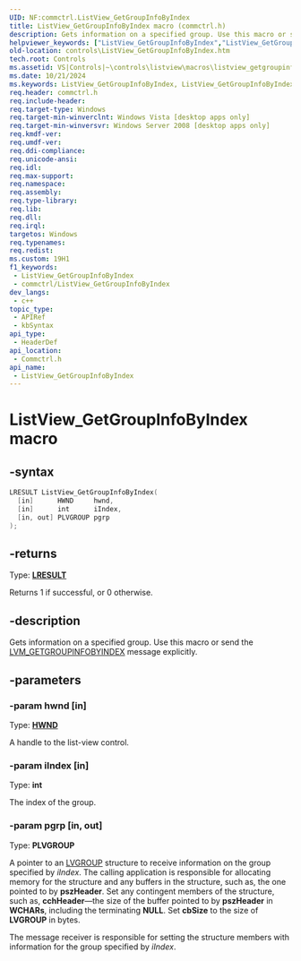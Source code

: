 ```yaml
---
UID: NF:commctrl.ListView_GetGroupInfoByIndex
title: ListView_GetGroupInfoByIndex macro (commctrl.h)
description: Gets information on a specified group. Use this macro or send the LVM_GETGROUPINFOBYINDEX message explicitly.
helpviewer_keywords: ["ListView_GetGroupInfoByIndex","ListView_GetGroupInfoByIndex macro [Windows Controls]","_shell_ListView_GetGroupInfoByIndex","_shell_ListView_GetGroupInfoByIndex_cpp","commctrl/ListView_GetGroupInfoByIndex","controls.ListView_GetGroupInfoByIndex","controls._shell_ListView_GetGroupInfoByIndex"]
old-location: controls\ListView_GetGroupInfoByIndex.htm
tech.root: Controls
ms.assetid: VS|Controls|~\controls\listview\macros\listview_getgroupinfobyindex.htm
ms.date: 10/21/2024
ms.keywords: ListView_GetGroupInfoByIndex, ListView_GetGroupInfoByIndex macro [Windows Controls], _shell_ListView_GetGroupInfoByIndex, _shell_ListView_GetGroupInfoByIndex_cpp, commctrl/ListView_GetGroupInfoByIndex, controls.ListView_GetGroupInfoByIndex, controls._shell_ListView_GetGroupInfoByIndex
req.header: commctrl.h
req.include-header: 
req.target-type: Windows
req.target-min-winverclnt: Windows Vista [desktop apps only]
req.target-min-winversvr: Windows Server 2008 [desktop apps only]
req.kmdf-ver: 
req.umdf-ver: 
req.ddi-compliance: 
req.unicode-ansi: 
req.idl: 
req.max-support: 
req.namespace: 
req.assembly: 
req.type-library: 
req.lib: 
req.dll: 
req.irql: 
targetos: Windows
req.typenames: 
req.redist: 
ms.custom: 19H1
f1_keywords:
 - ListView_GetGroupInfoByIndex
 - commctrl/ListView_GetGroupInfoByIndex
dev_langs:
 - c++
topic_type:
 - APIRef
 - kbSyntax
api_type:
 - HeaderDef
api_location:
 - Commctrl.h
api_name:
 - ListView_GetGroupInfoByIndex
---
```


# ListView_GetGroupInfoByIndex macro

## -syntax

```cpp
LRESULT ListView_GetGroupInfoByIndex(
  [in]      HWND     hwnd,
  [in]      int      iIndex,
  [in, out] PLVGROUP pgrp
);
```

## -returns

Type: **[LRESULT](/windows/desktop/winprog/windows-data-types)**

Returns 1 if successful, or 0 otherwise.


## -description

Gets information on a specified group. Use this macro or send the <a href="/windows/desktop/controls/lvm-getgroupinfobyindex">LVM_GETGROUPINFOBYINDEX</a> message explicitly.

## -parameters

### -param hwnd [in]

Type: <b><a href="/windows/desktop/WinProg/windows-data-types">HWND</a></b>

A handle to the list-view control.

### -param iIndex [in]

Type: <b>int</b>

The index of the group.

### -param pgrp [in, out]

Type: <b>PLVGROUP</b>

A pointer to an <a href="/windows/desktop/api/commctrl/ns-commctrl-lvgroup">LVGROUP</a> structure to receive information on the group specified by <i>iIndex</i>. The calling application is responsible for allocating memory for the structure and any buffers in the structure, such as, the one pointed to by <b>pszHeader</b>. Set any contingent members of the structure, such as, <b>cchHeader</b>—the size of the buffer pointed to by <b>pszHeader</b> in <b>WCHAR</b><b>s</b>, including the terminating <b>NULL</b>. Set <b>cbSize</b> to the size of <b>LVGROUP</b> in bytes.

The message receiver is responsible for setting the structure members with information for the group specified by <i>iIndex</i>.
